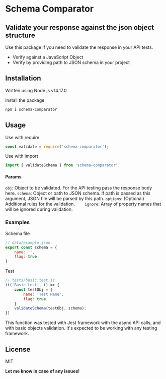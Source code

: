 





 





# Schema Comparator
## Validate your response against the json object structure
Use this package if you need to validate the response in your API tests.

- Verify against a JavaScript Object
- Verify by providing path to JSON schema in your project


## Installation

Written using Node.js v14.17.0

Install the package 

```sh
npm i schema-comparator
```

## Usage
Use with require
```javascript
const validate = require('schema-comparator');
```
Use with import
```javascript
import { validateSchema } from 'schema-comparator';
```

#### Params
`obj`: Object to be validated. For the API testing pass the response body here.
`schema`: Object or path to JSON schema. If path is passed as this argument, JSON file will be parsed by this path.
`options`:  (Optional)  Additional rules for the validation.
       `ignore`: Array of property names that will be ignored during validation.

### Examples
Schema file
```javascript
// data/example.json
export const schema = {
    name: '',
    flag: true
}
```
Test
```javascript
// tests/basic.test.js
it('Basic test', () => {
    const testObj = {
        name: 'Test Name',
        flag: true
    }
    validateSchema(testObj, schema);
})
```

This function was tested with Jest framework with the async API calls, and with basic objects validation. It's expected to be working with any testing framework.

## License

MIT

**Let me know in case of any issues!**
